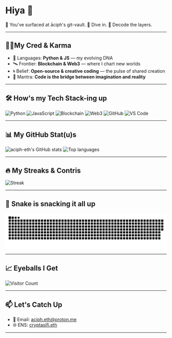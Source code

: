 # Hiya 👋

🐙 You've surfaced at āciph's git-vault. 🤿 Dive in. 🔣 Decode the layers.

 ---

## 🧘‍♂My Cred & Karma

- 🧬 Languages: **Python & JS** — my evolving DNA  
- 🛰️ Frontier: **Blockchain & Web3** — where I chart new worlds  
- 🌀 Belief: **Open-source & creative coding** — the pulse of shared creation  
- 🪷 Mantra: **Code is the bridge between imagination and reality**

---

## 🛠️ How's my Tech Stack-ing up
![Python](https://img.shields.io/badge/Python-3776AB?style=for-the-badge&logo=python&logoColor=white)
![JavaScript](https://img.shields.io/badge/JavaScript-323330?style=for-the-badge&logo=javascript&logoColor=F7DF1E)
![Blockchain](https://img.shields.io/badge/Blockchain-3776AB?style=for-the-badge&logo=blockchain&logoColor=white)
![Web3](https://img.shields.io/badge/Web3-3C3C3D?style=for-the-badge&logo=web3&logoColor=white)
![GitHub](https://img.shields.io/badge/GitHub-100000?style=for-the-badge&logo=github&logoColor=white)
![VS Code](https://img.shields.io/badge/VS%20Code-0078D4?style=for-the-badge&logo=visual-studio-code&logoColor=white)

---

## 📊 My GitHub Stat(u)s
![aciph-eth's GitHub stats](https://github-readme-stats.vercel.app/api?username=aciph-eth&show_icons=true&theme=tokyonight&include_all_commits=true&cache_bust=4)
![Top languages](https://github-readme-stats.vercel.app/api/top-langs/?username=aciph-eth&layout=compact&theme=tokyonight&cache_bust=3)

---

## 🔥 My Streaks & Contris
![Streak](https://github-readme-streak-stats.herokuapp.com/?user=aciph-eth&theme=tokyonight)  

---

## 🐍 Snake is snacking it all up
![Contribution Snake](https://raw.githubusercontent.com/aciph-eth/aciph-eth/output/snake.svg)

---

## 📈 Eyeballs I Get
![Visitor Count](https://komarev.com/ghpvc/?username=aciph-eth&color=blue&style=flat-square)

---

## 📫 Let's Catch Up
- 📧 Email: [aciph.eth@proton.me](mailto:aciph.eth@proton.me)  
- 🌐 ENS: [cryptasifi.eth](https://app.ens.domains/name/cryptasifi.eth)

---

